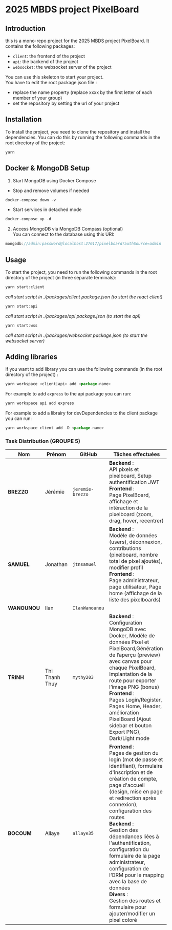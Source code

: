 # 2025 MBDS project PixelBoard

## Introduction
this is a mono-repo project for the 2025 MBDS project PixelBoard. It contains the following packages:
- `client`: the frontend of the project
- `api`: the backend of the project
- `websocket`: the websocket server of the project

You can use this skeleton to start your project.    
You have to edit the root package.json file : 
- replace the name property (replace xxxx by the first letter of each member of your group)
- set the repository by setting the url of your project  


## Installation
To install the project, you need to clone the repository and install the dependencies. You can do this by running the following commands in the root directory of the project:
``` js
yarn
```
## Docker & MongoDB Setup
1. Start MongoDB using Docker Compose
- Stop and remove volumes if needed
``` js
docker-compose down -v 
```
-  Start services in detached mode
``` js
docker-compose up -d 
```
2. Access MongoDB via MongoDB Compass (optional)<br>
You can connect to the database using this URI:
``` js
mongodb://admin:password@localhost:27017/pixelboard?authSource=admin
```
## Usage
To start the project, you need to run the following commands in the root directory of the project (in three separate terminals):
``` js
yarn start:client 
```
*call start script in ./packages/client package.json (to start the react client)*  

``` js
yarn start:api 
```
*call start script in ./packages/api package.json (to start the api)*

``` js
yarn start:wss
```
*call start script in ./packages/websocket package.json (to start the websocket server)*

## Adding libraries

If you want to add library you can use the following commands (in the root directory of the project) :
``` js
yarn workspace <client|api> add <package-name> 
```
For example to add `express` to the api package you can run:
``` js
yarn workspace api add express
```

For example to add a librairy for devDependencies to the client package you can run:
``` js
yarn workspace client add -D <package-name>
```

###  Task Distribution (GROUPE 5)

| Nom           | Prénom         | GitHub              | Tâches effectuées                           |
|---------------|----------------|----------------------|----------------------------------------------|
| **BREZZO**    | Jérémie        | `jeremie-brezzo`     |   **Backend** :<br> API pixels et pixelboard, Setup authentification JWT<br>**Frontend** :<br>Page PixelBoard, affichage et intéraction de la pixelboard (zoom, drag, hover, recentrer)                                       |
| **SAMUEL**    | Jonathan       | `jtnsamuel`          |   **Backend** :<br> Modèle de données (users), déconnexion, contributions (pixelboard, nombre total de pixel ajoutés), modifier profil<br>**Frontend** :<br>Page administrateur, page utilisateur, Page home (affichage de la liste des pixelboards)                                          |
| **WANOUNOU**  | Ilan           | `IlanWanounou`       |                                              |
| **TRINH**     | Thi Thanh Thuy | `mythy203`           | **Backend** :<br>Configuration MongoDB avec Docker, Modèle de données Pixel et PixelBoard,Génération de l’aperçu (preview) avec canvas pour chaque PixelBoard,  Implantation de la route pour exporter l’image PNG (bonus)<br>**Frontend** :<br>Pages Login/Register, Pages Home, Header, amélioration PixelBoard (Ajout sidebar et bouton Export PNG), Dark/Light mode  |
| **BOCOUM**    | Allaye         | `allaye35`           | **Frontend** :<br>Pages de gestion du login (mot de passe et identifiant), formulaire d'inscription et de création de compte, page d'accueil (design, mise en page et redirection après connexion), configuration des routes<br>**Backend** :<br>Gestion des dépendances liées à l'authentification, configuration du formulaire de la page administrateur, configuration de l’ORM pour le mapping avec la base de données<br>**Divers** :<br>Gestion des routes et formulaire pour ajouter/modifier un pixel coloré |


